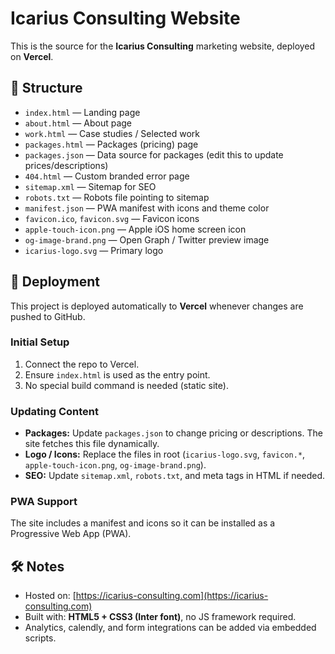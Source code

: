 # Icarius Consulting Website

This is the source for the **Icarius Consulting** marketing website, deployed on **Vercel**.

## 📂 Structure
- `index.html` — Landing page
- `about.html` — About page
- `work.html` — Case studies / Selected work
- `packages.html` — Packages (pricing) page
- `packages.json` — Data source for packages (edit this to update prices/descriptions)
- `404.html` — Custom branded error page
- `sitemap.xml` — Sitemap for SEO
- `robots.txt` — Robots file pointing to sitemap
- `manifest.json` — PWA manifest with icons and theme color
- `favicon.ico`, `favicon.svg` — Favicon icons
- `apple-touch-icon.png` — Apple iOS home screen icon
- `og-image-brand.png` — Open Graph / Twitter preview image
- `icarius-logo.svg` — Primary logo

## 🚀 Deployment
This project is deployed automatically to **Vercel** whenever changes are pushed to GitHub.

### Initial Setup
1. Connect the repo to Vercel.
2. Ensure `index.html` is used as the entry point.
3. No special build command is needed (static site).

### Updating Content
- **Packages:** Update `packages.json` to change pricing or descriptions. The site fetches this file dynamically.
- **Logo / Icons:** Replace the files in root (`icarius-logo.svg`, `favicon.*`, `apple-touch-icon.png`, `og-image-brand.png`).
- **SEO:** Update `sitemap.xml`, `robots.txt`, and meta tags in HTML if needed.

### PWA Support
The site includes a manifest and icons so it can be installed as a Progressive Web App (PWA).

## 🛠️ Notes
- Hosted on: [https://icarius-consulting.com](https://icarius-consulting.com)
- Built with: **HTML5 + CSS3 (Inter font)**, no JS framework required.
- Analytics, calendly, and form integrations can be added via embedded scripts.
